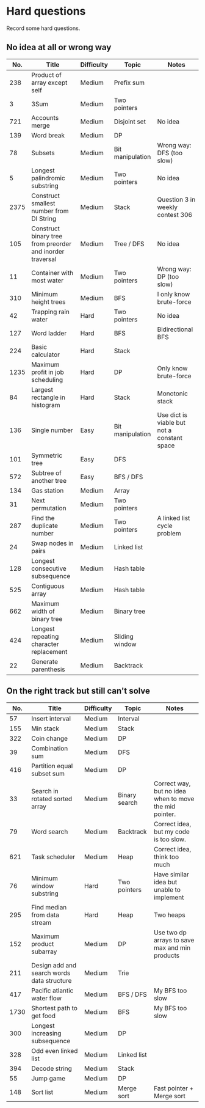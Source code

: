 # Hard questions

Record some hard questions.

## No idea at all or wrong way

| No.  | Title                                                     | Difficulty | Topic            | Notes                                       |
|------|-----------------------------------------------------------|------------|------------------|---------------------------------------------|
| 238  | Product of array except self                              | Medium     | Prefix sum       |                                             |
| 3    | 3Sum                                                      | Medium     | Two pointers     |                                             |
| 721  | Accounts merge                                            | Medium     | Disjoint set     | No idea                                     |
| 139  | Word break                                                | Medium     | DP               |                                             |
| 78   | Subsets                                                   | Medium     | Bit manipulation | Wrong way: DFS (too slow)                   |
| 5    | Longest palindromic substring                             | Medium     | Two pointers     | No idea                                     |
| 2375 | Construct smallest number from DI String                  | Medium     | Stack            | Question 3 in weekly contest 306            |
| 105  | Construct binary tree from preorder and inorder traversal | Medium     | Tree / DFS       | No idea                                     |
| 11   | Container with most water                                 | Medium     | Two pointers     | Wrong way: DP (too slow)                    |
| 310  | Minimum height trees                                      | Medium     | BFS              | I only know brute-force                     |
| 42   | Trapping rain water                                       | Hard       | Two pointers     | No idea                                     |
| 127  | Word ladder                                               | Hard       | BFS              | Bidirectional BFS                           |
| 224  | Basic calculator                                          | Hard       | Stack            |                                             |
| 1235 | Maximum profit in job scheduling                          | Hard       | DP               | Only know brute-force                       |
| 84   | Largest rectangle in histogram                            | Hard       | Stack            | Monotonic stack                             |
| 136  | Single number                                             | Easy       | Bit manipulation | Use dict is viable but not a constant space |
| 101  | Symmetric tree                                            | Easy       | DFS              |                                             |
| 572  | Subtree of another tree                                   | Easy       | BFS / DFS        |                                             |
| 134  | Gas station                                               | Medium     | Array            |                                             |
| 31   | Next permutation                                          | Medium     | Two pointers     |                                             |
| 287  | Find the duplicate number                                 | Medium     | Two pointers     | A linked list cycle problem                 |
| 24   | Swap nodes in pairs                                       | Medium     | Linked list      |                                             |
| 128  | Longest consecutive subsequence                           | Medium     | Hash table       |                                             |
| 525  | Contiguous array                                          | Medium     | Hash table       |                                             |
| 662  | Maximum width of binary tree                              | Medium     | Binary tree      |                                             |
| 424  | Longest repeating character replacement                   | Medium     | Sliding window   |                                             |
| 22   | Generate parenthesis                                      | Medium     | Backtrack        |                                             |

## On the right track but still can't solve

| No.  | Title                                      | Difficulty | Topic         | Notes                                                  |
|------|--------------------------------------------|------------|---------------|--------------------------------------------------------|
| 57   | Insert interval                            | Medium     | Interval      |                                                        |
| 155  | Min stack                                  | Medium     | Stack         |                                                        |
| 322  | Coin change                                | Medium     | DP            |                                                        |
| 39   | Combination sum                            | Medium     | DFS           |                                                        |
| 416  | Partition equal subset sum                 | Medium     | DP            |                                                        |
| 33   | Search in rotated sorted array             | Medium     | Binary search | Correct way, but no idea when to move the mid pointer. |
| 79   | Word search                                | Medium     | Backtrack     | Correct idea, but my code is too slow.                 |
| 621  | Task scheduler                             | Medium     | Heap          | Correct idea, think too much                           |
| 76   | Minimum window substring                   | Hard       | Two pointers  | Have similar idea but unable to implement              |
| 295  | Find median from data stream               | Hard       | Heap          | Two heaps                                              |
| 152  | Maximum product subarray                   | Medium     | DP            | Use two dp arrays to save max and min products         |
| 211  | Design add and search words data structure | Medium     | Trie          |                                                        |
| 417  | Pacific atlantic water flow                | Medium     | BFS / DFS     | My BFS too slow                                        |
| 1730 | Shortest path to get food                  | Medium     | BFS           | My BFS too slow                                        |
| 300  | Longest increasing subsequence             | Medium     | DP            |                                                        |
| 328  | Odd even linked list                       | Medium     | Linked list   |                                                        |
| 394  | Decode string                              | Medium     | Stack         |                                                        |
| 55   | Jump game                                  | Medium     | DP            |                                                        |
| 148  | Sort list                                  | Medium     | Merge sort    | Fast pointer + Merge sort                              |

